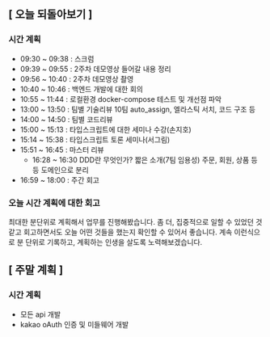 ## [ 오늘 되돌아보기 ]

### 시간 계획

- 09:30 ~ 09:38 : 스크럼
- 09:39 ~ 09:55 : 2주차 데모영상 들어갈 내용 정리
- 09:56 ~ 10:40 : 2주차 데모영상 촬영
- 10:40 ~ 10:46 : 백엔드 개발에 대한 회의
- 10:55 ~ 11:44 : 로컬환경 docker-compose 테스트 및 개선점 파악
- 13:00 ~ 13:50 : 팀별 기술리뷰 10팀 auto_assign, 엘라스틱 서치, 코드 구조 등
- 14:00 ~ 14:50 : 팀별 코드리뷰
- 15:00 ~ 15:13 : 타입스크립트에 대한 세미나 수강(손지호)
- 15:14 ~ 15:38 : 타입스크립트 토론 세미나(서그림)
- 15:51 ~ 16:45 : 마스터 리뷰
  - 16:28 ~ 16:30 DDD란 무엇인가? 짧은 소개(7팀 임용성) 주문, 회원, 상품 등등 도메인으로 분리
- 16:59 ~ 18:00 : 주간 회고

### 오늘 시간 계획에 대한 회고

최대한 분단위로 계획해서 업무를 진행해봤습니다.
좀 더, 집중적으로 일할 수 있었던 것 같고 회고하면서도 오늘 어떤 것들을 했는지 확인할 수 있어서 좋습니다. 계속 이런식으로 분 단위로 기록하고, 계획하는 인생을 살도록 노력해보겠습니다.

## [ 주말 계획 ]

### 시간 계획

- 모든 api 개발
- kakao oAuth 인증 및 미들웨어 개발

